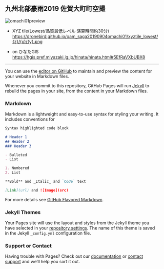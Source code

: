 ## 九州北部豪雨2019 佐賀大町町空撮

![omachi01preview](https://user-images.githubusercontent.com/416977/64288339-cfd1ed00-cf9c-11e9-907e-43dd03cd3089.jpg)


* XYZ tile(Lowest/品質最低レベル 演算時間約30分)
https://dronebird.github.io/oam_saga20190904omachi01/xyztile_lowest/{z}/{x}/{y}.png

* on ひなたGIS
https://hgis.pref.miyazaki.lg.jp/hinata/hinata.html#5EfRaVXbUBX8

---

You can use the [editor on GitHub](https://github.com/dronebird/oam_saga20190904omachi01/edit/master/README.md) to maintain and preview the content for your website in Markdown files.

Whenever you commit to this repository, GitHub Pages will run [Jekyll](https://jekyllrb.com/) to rebuild the pages in your site, from the content in your Markdown files.

### Markdown

Markdown is a lightweight and easy-to-use syntax for styling your writing. It includes conventions for

```markdown
Syntax highlighted code block

# Header 1
## Header 2
### Header 3

- Bulleted
- List

1. Numbered
2. List

**Bold** and _Italic_ and `Code` text

[Link](url) and ![Image](src)
```

For more details see [GitHub Flavored Markdown](https://guides.github.com/features/mastering-markdown/).

### Jekyll Themes

Your Pages site will use the layout and styles from the Jekyll theme you have selected in your [repository settings](https://github.com/dronebird/oam_saga20190904omachi01/settings). The name of this theme is saved in the Jekyll `_config.yml` configuration file.

### Support or Contact

Having trouble with Pages? Check out our [documentation](https://help.github.com/categories/github-pages-basics/) or [contact support](https://github.com/contact) and we’ll help you sort it out.
